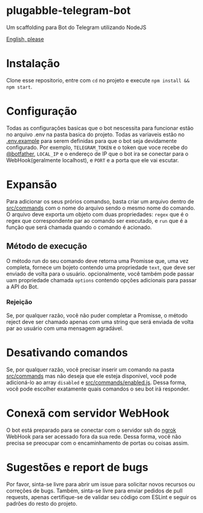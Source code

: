 # plugabble-telegram-bot
Um scaffolding para Bot do Telegram utilizando NodeJS

[English, please](README-en.md)

# Instalação
Clone esse repositorio, entre com `cd` no projeto e execute `npm install && npm start`.

# Configuração
Todas as configurações basicas que o bot nescessita para funcionar estão no arquivo .env na pasta basica do projeto. Todas as variaveis estão no [.env.example](.env.example) para serem definidas para que o bot seja devidamente configurado.
Por exemplo, `TELEGRAM_TOKEN` e o token que voce recebe do [@botfather](telegram.me/botfather), `LOCAL_IP` e o endereço de IP que o bot ira se conectar para o WebHook(geralmente localhost), e `PORT` e a porta que ele vai escutar.

# Expansão
Para adicionar os seus prórios comandso, basta criar um arquivo dentro de [src/commands](src/commands) com o nome do arquivo sendo o mesmo nome do comando. O arquivo deve exporta um objeto com duas propriedades: `regex` que é o regex que correspondente par ao comando ser executado, e `run` que é a função que será chamada quando o comando é acionado.

## Método de execução
O método run do seu comando deve retorna uma Promisse que, uma vez completa, fornece um bojeto contendo uma propriedade `text`, que deve ser enviado de volta para o usuário. opcionalmente, você também pode passar uam propriedade chamada `options` contendo opções adicionais para passar a API do Bot.

### Rejeição
Se, por qualquer razão, você não puder completar a Promisse, o método reject deve ser chamado apenas com uma string que será enviada de volta par ao usuário com uma mensagem agradável.

# Desativando comandos
Se, por qualquer razão, você precisar inserir um comando na pasta [src/commands](src/commands) mas não deseja que ele esteja disponivel, você pode adicioná-lo ao array `disabled` e  [src/commands/enabled.js](src/commands/enabledCommands.js#L5). Dessa forma, você pode escolher exatamente quais comandos o seu bot irá responder.

# Conexã com servidor WebHook
O bot está preparado para se conectar com o servidor ssh do [ngrok](http://ngrok.com) WebHook para ser acessado fora da sua rede. Dessa forma, você não precisa se preocupar com o encaminhamento de portas ou coisas assim.

# Sugestões e report de bugs
Por favor, sinta-se livre para abrir um issue para solicitar novos recursos ou correções de bugs. Também, sinta-se livre para enviar pedidos de pull requests, apenas certifique-se de validar seu código com ESLint e seguir os padrões do resto do projeto.
